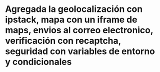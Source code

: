 # Agregada la geolocalización con ipstack, mapa con un iframe de maps, envios al correo electronico, verificación con recaptcha, seguridad con variables de entorno y condicionales